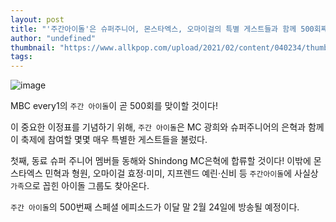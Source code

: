 ```yaml
---
layout: post
title: "'주간아이돌'은 슈퍼주니어, 몬스타엑스, 오마이걸의 특별 게스트들과 함께 500회째를 맞이한다."
author: "undefined"
thumbnail: "https://www.allkpop.com/upload/2021/02/content/040234/thumb/1612424091-20210204-weeklyidol.jpg"
tags: 
---
```



![image](https://www.allkpop.com/upload/2021/02/content/040234/1612424091-20210204-weeklyidol.jpg)

MBC every1의 `주간 아이돌`이 곧 500회를 맞이할 것이다!

이 중요한 이정표를 기념하기 위해, `주간 아이돌`은 MC 광희와 슈퍼주니어의 은혁과 함께 이 축제에 참여할 몇몇 매우 특별한 게스트들을 불렀다.

첫째, 동료 슈퍼 주니어 멤버들 동해와 Shindong MC은혁에 합류할 것이다! 이밖에 몬스타엑스 민혁과 형원, 오마이걸 효정·미미, 지프렌드 예린·신비 등 `주간아이돌`에 사실상 `가족`으로 꼽힌 아이돌 그룹도 찾아온다.

`주간 아이돌`의 500번째 스페셜 에피소드가 이달 말 2월 24일에 방송될 예정이다.